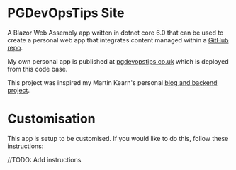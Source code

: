 # PGDevOpsTips Site

A Blazor Web Assembly app written in dotnet core 6.0 that can be used to create a personal web app that integrates content managed within a [GitHub repo](https://github.com/petergregg/Content).

My own personal app is published at [pgdevopstips.co.uk](https://www.pgdevopstips.co.uk) which is deployed from this code base.

This project was inspired my Martin Kearn's personal [blog and backend project](https://github.com/martinkearn/MartinK-Me/).

# Customisation

This app is setup to be customised. If you would like to do this, follow these instructions:

//TODO: Add instructions
